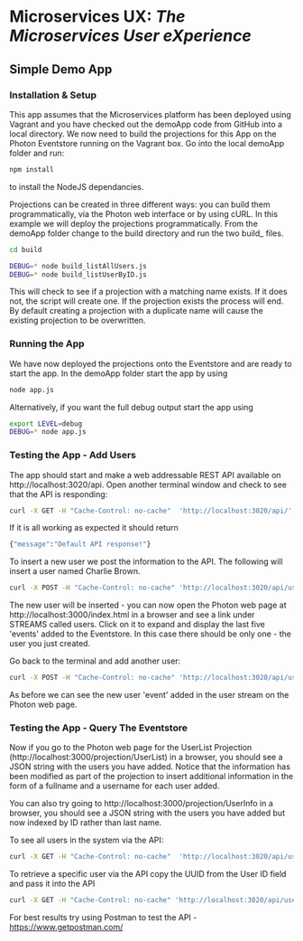 # Microservices UX:  *The Microservices User eXperience*
## Simple Demo App

### Installation & Setup
This app assumes that the Microservices platform has been deployed using Vagrant and you have checked out the demoApp code from GitHub into a local directory. We now need to build the projections for this App on the Photon Eventstore running on the Vagrant box. Go into the local demoApp folder and run:

```bash
npm install
```
to install the NodeJS dependancies.

Projections can be created in three different ways: you can build them programmatically, via the Photon web interface or by using cURL. In this example we will deploy the projections programmatically. From the demoApp folder change to the build directory and run the two build_ files.

```bash
cd build

DEBUG=* node build_listAllUsers.js
DEBUG=* node build_listUserByID.js
```
This will check to see if a projection with a matching name exists. If it does not, the script will create one. If the projection exists the process will end. By default creating a projection with a duplicate name will cause the existing projection to be overwritten.

### Running the App

We have now deployed the projections onto the Eventstore and are ready to start the app. In the demoApp folder start the app by using

```bash
node app.js
```

Alternatively, if you want the full debug output start the app using
```bash
export LEVEL=debug
DEBUG=* node app.js
```

### Testing the App - Add Users

The app should start and make a web addressable REST API available on http://localhost:3020/api. Open another terminal window and check to see that the API is responding:
```bash
curl -X GET -H "Cache-Control: no-cache"  'http://localhost:3020/api/'
```
If it is all working as expected it should return
```bash
{"message":"Default API response!"}
```

To insert a new user we post the information to the API. The following will insert a user named Charlie Brown.
```bash
curl -X POST -H "Cache-Control: no-cache" 'http://localhost:3020/api/users/?fname=Charlie&lname=Brown&password=peanuts'
```
The new user will be inserted - you can now open the Photon web page at http://localhost:3000/index.html in a browser and see a link under STREAMS called users. Click on it to expand and display the last five 'events' added to the Eventstore. In this case there should be only one - the  user you just created.

Go back to the terminal and add another user:
```bash
curl -X POST -H "Cache-Control: no-cache" 'http://localhost:3020/api/users/?fname=Peppermint&lname=Patty&password=chuck'
```
As before we can see the new user 'event' added in the user stream on the Photon web page.

### Testing the App - Query The Eventstore

Now if you go to the Photon web page for the UserList Projection (http://localhost:3000/projection/UserList) in a browser, you should see a JSON string with the users you have added. Notice that the information has been modified as part of the projection to insert additional information in the form of a fullname and a username for each user added.

You can also try going to http://localhost:3000/projection/UserInfo in a browser, you should see a JSON string with the users you have added but now indexed by ID rather than last name.

To see all users in the system via the API:
```bash
curl -X GET -H "Cache-Control: no-cache"  'http://localhost:3020/api/users'
```

To retrieve a specific user via the API copy the UUID from the User ID field and pass it into the API
```bash
curl -X GET -H "Cache-Control: no-cache" 'http://localhost:3020/api/users/xxxxxxxx-xxxx-xxxx-xxxx-xxxxxxxxxxxx'
```

For best results try using Postman to test the API - https://www.getpostman.com/  
